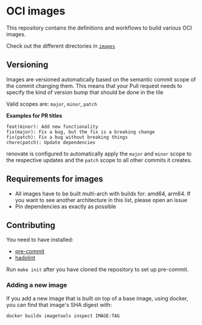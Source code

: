 # OCI images

This repository contains the definitions and workflows to build various OCI images.

Check out the different directories in [`images`](images/)

## Versioning

Images are versioned automatically based on the semantic commit scope of the commit changing them.
This means that your Pull request needs to specify the kind of version bump that should be done in the tile

Valid scopes are: `major`, `minor`, `patch`

**Examples for PR titles**

```
feat(minor): Add new functionality
fix(major): Fix a bug, but the fix is a breaking change
fix(patch): Fix a bug without breaking things
chore(patch): Update dependencies
```

renovate is configured to automatically apply the `major` and `minor` scope to the respective updates and the `patch` scope to all other commits it creates.

## Requirements for images

- All images have to be built multi-arch with buildx for: amd64, arm64. If you want to see another architecture in this list, please open an issue
- Pin dependencies as exactly as possible

## Contributing

You need to have installed:

- [pre-commit](pre-commit.com)
- [hadolint](https://github.com/hadolint/hadolint)

Run `make init` after you have cloned the repository to set up pre-commit.

### Adding a new image

If you add a new image that is built on top of a base image, using docker, you can find that image's SHA digest with:

```sh
docker buildx imagetools inspect IMAGE:TAG
```
